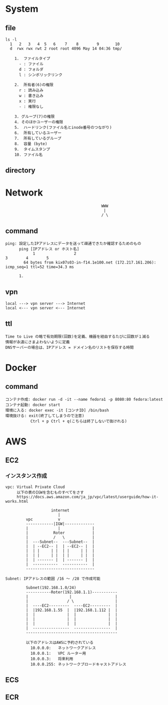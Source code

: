 # System

## file
    ls -l
      1   2   3   4  5   6    7    8        9       10
      d  rwx rwx rwt 2 root root 4096 May 14 04:36 tmp/
    
        1.  ファイルタイプ
          - : ファイル
          d : フォルダ
          l : シンボリックリンク

        2.  所有者(6)の権限
          r : 読み込み
          w : 書き込み
          x : 実行
          - : 権限なし

        3. グループ(7)の権限
        4. そのほかユーザーの権限
        5.  ハードリンク(ファイル名とinode番号のつながり)
        6.  所有しているユーザー
        7.  所有しているグループ
        8.  容量 (byte)
        9.  タイムスタンプ
        10. ファイル名

## directory

# Network
                                              WWW        
                                               |
                                              / \   

## command
    ping: 設定したIPアドレスにデータを送って疎通できたか確認するためのもの
          ping [IPアドレス or ホスト名]
                1                 2                                         3        4        5  
            64 bytes from kix07s03-in-f14.1e100.net (172.217.161.206): icmp_seq=1 ttl=52 time=34.3 ms
         
          1. 
## vpn
    local ---> vpn server ---> Internet
    local <--- vpn server <--- Internet

## ttl
    Time to Live の略で有効期限(回数)を定義、機器を経由するたびに回数が１減る
    情報が永遠にさまよわないように定義
    DNSサーバーの場合は、IPアドレス = ドメイン名のリストを保存する時間

# Docker

## command
    コンテナ作成: docker run -d -it --name fedora1 -p 8080:80 fedora:latest
    コンテナ起動: docker start
    環境に入る: docker exec -it [コンナID] /bin/bash
    環境抜ける: exit(終了してしまうので注意)
               Ctrl + p Ctrl + q(こちらは終了しないで抜けれる)


# AWS

## EC2
### インスタンス作成
    vpc: Virtual Private Cloud 
         以下の表のIGWを含むものすべてをさす
         https://docs.aws.amazon.com/ja_jp/vpc/latest/userguide/how-it-works.html

                        internet
                           |
             vpc           v 
             ------------|IGW|-------------
             |             |              |
             |           Roter            |
             |           /   \            |
             |  ---Subnet--  ---Subnet--  |
             |  | --EC2-- |  | --EC2-- |  |
             |  | |     | |  | |     | |  |            
             |  | |     | |  | |     | |  |
             |  | ------- |  | ------- |  |
             |  -----------  -----------  |
             ------------------------------

    Subnet: IPアドレスの範囲 /16 ～ /28 で作成可能

             Subnet(192.168.1.0/24)
             -----------Roter(192.168.1.1)-----------
             |                  |                   |
             |                 / \                  |
             |  ----EC2---------  ----EC2---------  |
             |  |192.168.1.55  |  |192.168.1.112 |  |
             |  |              |  |              |  |            
             |  |              |  |              |  |
             |  |              |  |              |  |
             |  ----------------  ----------------  |
             ----------------------------------------

             以下のアドレスはAWSに予約されている
               10.0.0.0:   ネットワークアドレス
               10.0.0.1:   VPC ルーター用
               10.0.0.3:   将来利用
               10.0.0.255: ネットワークブロードキャストアドレス


## ECS

## ECR

##